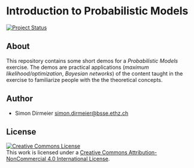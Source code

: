 # Introduction to Probabilistic Models 

[![Project Status](https://www.repostatus.org/badges/latest/concept.svg)](https://www.repostatus.org/#concept)

## About 

This repository contains some short demos for a *Probabilistic Models* exercise.
The demos are practical applications (*maximum likelihood/optimization*, *Bayesian networks*) of the content taught 
in the exercise to familiarize people with the the theoretical concepts.

## Author

* Simon Dirmeier <a href="mailto:simon.dirmeier@bsse.ethz.ch">simon.dirmeier@bsse.ethz.ch</a>

## License

<a rel="license" href="http://creativecommons.org/licenses/by-nc/4.0/"><img alt="Creative Commons License" style="border-width:0" src="https://i.creativecommons.org/l/by-nc/4.0/88x31.png" /></a><br />This work  is licensed under a <a rel="license" href="http://creativecommons.org/licenses/by-nc/4.0/">Creative Commons Attribution-NonCommercial 4.0 International License</a>.
